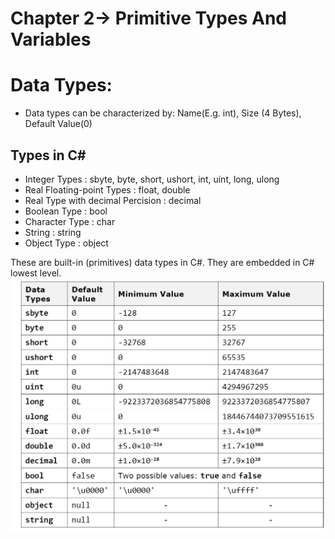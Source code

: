# Chapter 2-> Primitive Types And Variables

# Data Types:
- Data types can be characterized by: Name(E.g. int), Size (4 Bytes), Default Value(0)

## Types in C#

- Integer Types : sbyte, byte, short, ushort, int, uint, long, ulong
- Real Floating-point Types : float, double
- Real Type with decimal Percision : decimal
- Boolean Type : bool
- Character Type : char
- String : string
- Object Type : object

These are built-in (primitives) data types in C#. They are embedded in C# lowest level.
![Primitive Data Types in C#](https://github.com/mrsahin101/Fundamentals_of_Programming_Csharp/blob/main/Chapter2_Primitive_Types_and_Variables/primitive_data_types_values.png)
